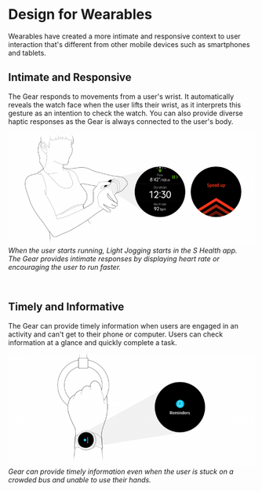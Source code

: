 # Design for Wearables

Wearables have created a more intimate and responsive context to user interaction that's different from other mobile devices such as smartphones and tablets.

## Intimate and Responsive


The Gear responds to movements from a user's wrist. It automatically reveals the watch face when the user lifts their wrist, as it interprets this gesture as an intention to check the watch. You can also provide diverse haptic responses as the Gear is always connected to the user's body.



![](media/2.1.0-800x364.png)  
*When the user starts running, Light Jogging starts in the S Health app.  
The Gear provides intimate responses by displaying heart rate or encouraging the user to run faster.*

 
## Timely and Informative

The Gear can provide timely information when users are engaged in an activity and can't get to their phone or computer. Users can check information at a glance and quickly complete a task.


![](media/2.2.0-800x364.png)  
*Gear can provide timely information even when the user is stuck on a crowded bus and unable to use their hands.*

